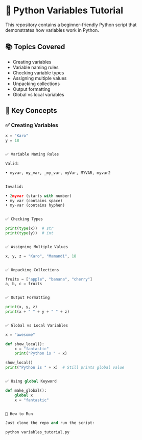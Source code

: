 # 🐍 Python Variables Tutorial

This repository contains a beginner-friendly Python script that demonstrates how variables work in Python.

## 📚 Topics Covered

- Creating variables
- Variable naming rules
- Checking variable types
- Assigning multiple values
- Unpacking collections
- Output formatting
- Global vs local variables

## 🧠 Key Concepts

### ✅ Creating Variables
```python
x = "Karo"
y = 18


✅ Variable Naming Rules

Valid:

• myvar, my_var, _my_var, myVar, MYVAR, myvar2


Invalid:

• 2myvar (starts with number)
• my var (contains space)
• my-var (contains hyphen)


✅ Checking Types

print(type(x))  # str
print(type(y))  # int


✅ Assigning Multiple Values

x, y, z = "Karo", "Mamandi", 18


✅ Unpacking Collections

fruits = ["apple", "banana", "cherry"]
a, b, c = fruits


✅ Output Formatting

print(x, y, z)
print(x + " " + y + " " + z)


✅ Global vs Local Variables

x = "awesome"

def show_local():
    x = "fantastic"
    print("Python is " + x)

show_local()
print("Python is " + x)  # Still prints global value


✅ Using global Keyword

def make_global():
    global x
    x = "fantastic"


🚀 How to Run

Just clone the repo and run the script:

python variables_tutorial.py
